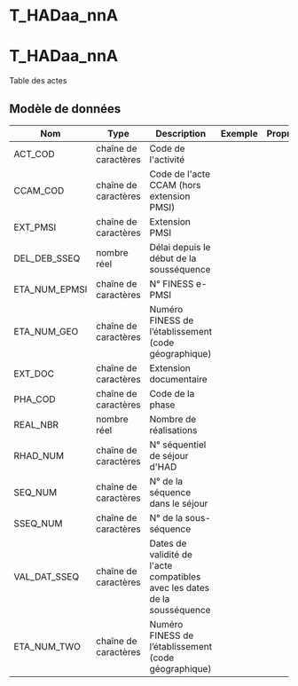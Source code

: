 # T_HADaa_nnA

<!-- ATTENTION : Ne pas supprimer ou modifier la ligne ci-dessous -->
# T_HADaa_nnA

Table des actes


## Modèle de données

|Nom|Type|Description|Exemple|Propriétés|
|-|-|-|-|-|
|ACT_COD|chaîne de caractères|Code de l'activité|||
|CCAM_COD|chaîne de caractères|Code de l'acte CCAM (hors extension PMSI)|||
|EXT_PMSI|chaîne de caractères|Extension PMSI|||
|DEL_DEB_SSEQ|nombre réel|Délai depuis le début de la sousséquence|||
|ETA_NUM_EPMSI|chaîne de caractères|N° FINESS e-PMSI|||
|ETA_NUM_GEO|chaîne de caractères|Numéro FINESS de l’établissement (code géographique)|||
|EXT_DOC|chaîne de caractères|Extension documentaire|||
|PHA_COD|chaîne de caractères|Code de la phase|||
|REAL_NBR|nombre réel|Nombre de réalisations|||
|RHAD_NUM|chaîne de caractères|N° séquentiel de séjour d'HAD|||
|SEQ_NUM|chaîne de caractères|N° de la séquence dans le séjour|||
|SSEQ_NUM|chaîne de caractères|N° de la sous-séquence|||
|VAL_DAT_SSEQ|chaîne de caractères|Dates de validité de l'acte compatibles avec les dates de la sousséquence|||
|ETA_NUM_TWO|chaîne de caractères|Numéro FINESS de l’établissement (code géographique)|||

<!-- ATTENTION : Ne pas supprimer ou modifier la ligne ci-dessus -->
